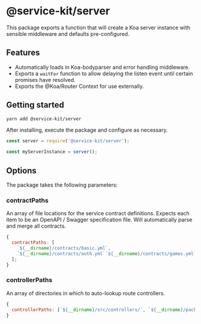 # @service-kit/server

This package exports a function that will create a Koa server instance with sensible middleware and defaults pre-configured.

## Features

- Automatically loads in Koa-bodyparser and error handling middleware.
- Exports a `waitFor` function to allow delaying the listen event until certain promises have resolved.
- Exports the @Koa/Router Context for use externally.

## Getting started

```sh
yarn add @service-kit/server
```

After installing, execute the package and configure as necessary.

```js
const server = require('@service-kit/server');

const myServerInstance = server();
```

## Options

The package takes the following parameters:

### contractPaths

An array of file locations for the service contract definitions. Expects each item to be an OpenAPI / Swagger specification file. Will automatically parse and merge all contracts.

```js
{
  contractPaths: [
    `${__dirname}/contracts/basic.yml`,
    `${__dirname}/contracts/auth.yml``${__dirname}/contracts/games.yml`,
  ];
}
```

### controllerPaths

An array of directories in which to auto-lookup route controllers.

```js
{
  controllerPaths: [`${__dirname}/src/controllers/`, `${__dirname}/packages/auth/controllers`];
}
```
